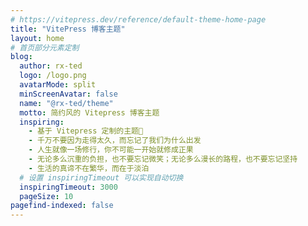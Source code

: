 ```yaml
---
# https://vitepress.dev/reference/default-theme-home-page
title: "VitePress 博客主题"
layout: home
# 首页部分元素定制
blog:
  author: rx-ted
  logo: /logo.png
  avatarMode: split
  minScreenAvatar: false
  name: "@rx-ted/theme"
  motto: 简约风的 Vitepress 博客主题
  inspiring:
    - 基于 Vitepress 定制的主题🎨
    - 千万不要因为走得太久，而忘记了我们为什么出发
    - 人生就像一场修行，你不可能一开始就修成正果
    - 无论多么沉重的负担，也不要忘记微笑；无论多么漫长的路程，也不要忘记坚持
    - 生活的真谛不在繁华，而在于淡泊
  # 设置 inspiringTimeout 可以实现自动切换
  inspiringTimeout: 3000
  pageSize: 10
pagefind-indexed: false
---
```


<!-- 期待你提交[案例](./notes/author/@sugarat/example/index.md) 😄 -->
